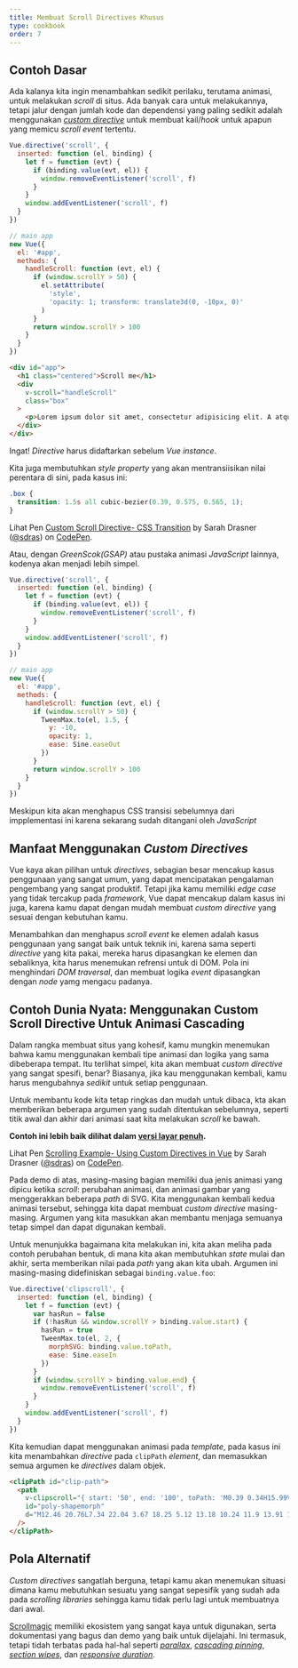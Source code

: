 ```yaml
---
title: Membuat Scroll Directives Khusus
type: cookbook
order: 7
---
```


## Contoh Dasar

Ada kalanya kita ingin menambahkan sedikit perilaku, terutama animasi, untuk melakukan *scroll* di situs. Ada banyak cara untuk melakukannya, tetapi jalur dengan jumlah kode dan dependensi yang paling sedikit adalah menggunakan [*custom directive*](https://vuejs.org/v2/guide/custom-directive.html) untuk membuat kail/*hook* untuk apapun yang memicu *scroll event* tertentu.

```js
Vue.directive('scroll', {
  inserted: function (el, binding) {
    let f = function (evt) {
      if (binding.value(evt, el)) {
        window.removeEventListener('scroll', f)
      }
    }
    window.addEventListener('scroll', f)
  }
})

// main app
new Vue({
  el: '#app',
  methods: {
    handleScroll: function (evt, el) {
      if (window.scrollY > 50) {
        el.setAttribute(
          'style',
          'opacity: 1; transform: translate3d(0, -10px, 0)'
        )
      }
      return window.scrollY > 100
    }
  }
})
```

```html
<div id="app">
  <h1 class="centered">Scroll me</h1>
  <div
    v-scroll="handleScroll"
    class="box"
  >
    <p>Lorem ipsum dolor sit amet, consectetur adipisicing elit. A atque amet harum aut ab veritatis earum porro praesentium ut corporis. Quasi provident dolorem officia iure fugiat, eius mollitia sequi quisquam.</p>
  </div>
</div>
```

<p class="tip">Ingat! <em>Directive</em> harus didaftarkan sebelum <em>Vue instance</em>.</p>

Kita juga membutuhkan *style property* yang akan mentransiisikan nilai perentara di sini, pada kasus ini:

```css
.box {
  transition: 1.5s all cubic-bezier(0.39, 0.575, 0.565, 1);
}
```

<p data-height="450" data-theme-id="5162" data-slug-hash="983220ed949ac670dff96bdcaf9d3338" data-default-tab="result" data-user="sdras" data-embed-version="2" data-pen-title="Custom Scroll Directive- CSS Transition" class="codepen">Lihat Pen <a href="https://codepen.io/sdras/pen/983220ed949ac670dff96bdcaf9d3338/">Custom Scroll Directive- CSS Transition</a> by Sarah Drasner (<a href="https://codepen.io/sdras">@sdras</a>) on <a href="https://codepen.io">CodePen</a>.</p>
<script async src="https://static.codepen.io/assets/embed/ei.js"></script>

Atau, dengan *GreenScok(GSAP)* atau pustaka animasi *JavaScript* lainnya, kodenya akan menjadi lebih simpel.

```js
Vue.directive('scroll', {
  inserted: function (el, binding) {
    let f = function (evt) {
      if (binding.value(evt, el)) {
        window.removeEventListener('scroll', f)
      }
    }
    window.addEventListener('scroll', f)
  }
})

// main app
new Vue({
  el: '#app',
  methods: {
    handleScroll: function (evt, el) {
      if (window.scrollY > 50) {
        TweenMax.to(el, 1.5, {
          y: -10,
          opacity: 1,
          ease: Sine.easeOut
        })
      }
      return window.scrollY > 100
    }
  }
})
```

Meskipun kita akan menghapus CSS transisi sebelumnya dari impplementasi ini karena sekarang sudah ditangani oleh *JavaScript*

## Manfaat Menggunakan *Custom Directives*

Vue kaya akan pilihan untuk *directives*, sebagian besar mencakup kasus penggunaan yang sangat umum, yang dapat mencipatakan pengalaman pengembang yang sangat produktif. Tetapi jika kamu memiliki *edge case* yang tidak tercakup pada *framework*, Vue dapat mencakup dalam kasus ini juga, karena kamu dapat dengan mudah membuat *custom directive* yang sesuai dengan kebutuhan kamu.

Menambahkan dan menghapus *scroll event* ke elemen adalah kasus penggunaan yang sangat baik untuk teknik ini, karena sama seperti *directive* yang kita pakai, mereka harus dipasangkan ke elemen dan sebaliknya, kita harus menemukan refrensi untuk di DOM. Pola ini menghindari *DOM traversal*, dan membuat logika *event* dipasangkan dengan *node* yamg mengacu padanya.


## Contoh Dunia Nyata: Menggunakan Custom Scroll Directive Untuk Animasi Cascading

Dalam rangka membuat situs yang kohesif, kamu mungkin menemukan bahwa kamu menggunakan kembali tipe animasi dan logika yang sama dibeberapa tempat. Itu terlihat simpel, kita akan membuat *custom directive* yang sangat spesifi, benar? Biasanya, jika kau menggunakan kembali, kamu harus mengubahnya *sedikit* untuk setiap penggunaan.

Untuk membantu kode kita tetap ringkas dan mudah untuk dibaca, kta akan memberikan beberapa argumen yang sudah ditentukan sebelumnya, seperti titik awal dan akhir dari animasi saat kita melakukan *scroll* ke bawah.

**Contoh ini lebih baik dilihat dalam [versi layar penuh](https://s.codepen.io/sdras/debug/078c19f5b3ed7f7d28584da450296cd0).**

<p data-height="500" data-theme-id="5162" data-slug-hash="c8c55e3e0bba997350551dd747119100" data-default-tab="result" data-user="sdras" data-embed-version="2" data-pen-title="Scrolling Example- Using Custom Directives in Vue" class="codepen">Lihat Pen <a href="https://codepen.io/sdras/pen/c8c55e3e0bba997350551dd747119100/">Scrolling Example- Using Custom Directives in Vue</a> by Sarah Drasner (<a href="https://codepen.io/sdras">@sdras</a>) on <a href="https://codepen.io">CodePen</a>.</p>
<script async src="https://static.codepen.io/assets/embed/ei.js"></script>

Pada demo di atas, masing-masing bagian memiliki dua jenis animasi yang dipicu ketika *scroll*: perubahan animasi, dan animasi gambar yang menggerakkan beberapa *path* di SVG. Kita menggunakan kembali kedua animasi tersebut, sehingga kita dapat membuat *custom directive* masing-masing. Argumen yang kita masukkan akan membantu menjaga semuanya tetap simpel dan dapat digunakan kembali.

Untuk menunjukka bagaimana kita melakukan ini, kita akan meliha pada contoh perubahan bentuk, di mana kita akan membutuhkan *state* mulai dan akhir, serta memberikan nilai pada *path* yang akan kita ubah. Argumen ini masing-masing didefiniskan sebagai `binding.value.foo`:

```js
Vue.directive('clipscroll', {
  inserted: function (el, binding) {
    let f = function (evt) {
      var hasRun = false
      if (!hasRun && window.scrollY > binding.value.start) {
        hasRun = true
        TweenMax.to(el, 2, {
          morphSVG: binding.value.toPath,
          ease: Sine.easeIn
        })
      }
      if (window.scrollY > binding.value.end) {
        window.removeEventListener('scroll', f)
      }
    }
    window.addEventListener('scroll', f)
  }
})
```

Kita kemudian dapat menggunakan animasi pada *template*, pada kasus ini kita menambahkan *directive* pada `clipPath` *element*, dan memasukkan semua argumen ke *directives* dalam objek.

```html
<clipPath id="clip-path">
  <path
    v-clipscroll="{ start: '50', end: '100', toPath: 'M0.39 0.34H15.99V22.44H0.39z' }"
    id="poly-shapemorph"
    d="M12.46 20.76L7.34 22.04 3.67 18.25 5.12 13.18 10.24 11.9 13.91 15.69 12.46 20.76z"
  />
</clipPath>
```

## Pola Alternatif

*Custom directives* sangatlah berguna, tetapi kamu akan menemukan situasi dimana kamu mebutuhkan sesuatu yang sangat sepesifik yang sudah ada pada *scrolling libraries* sehingga kamu tidak perlu lagi untuk membuatnya dari awal.

[Scrollmagic](http://scrollmagic.io/) memiliki ekosistem yang sangat kaya untuk digunakan, serta dokumentasi yang bagus dan demo yang baik untuk dijelajahi. Ini termasuk, tetapi tidah terbatas pada hal-hal seperti [*parallax*](http://scrollmagic.io/examples/advanced/parallax_scrolling.html), [*cascading pinning*](http://scrollmagic.io/examples/expert/cascading_pins.html), [*section wipes*](http://scrollmagic.io/examples/basic/section_wipes_natural.html), dan [*responsive duration*](http://scrollmagic.io/examples/basic/responsive_duration.html).

